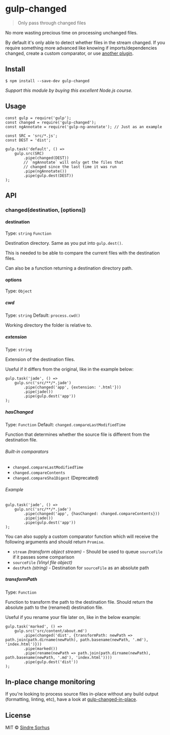 # gulp-changed

> Only pass through changed files

No more wasting precious time on processing unchanged files.

By default it's only able to detect whether files in the stream changed. If you require something more advanced like knowing if imports/dependencies changed, create a custom comparator, or use [another plugin](https://github.com/gulpjs/gulp#incremental-builds).

## Install

```
$ npm install --save-dev gulp-changed
```

*Support this module by buying this excellent Node.js course.*

## Usage

```
const gulp = require('gulp');
const changed = require('gulp-changed');
const ngAnnotate = require('gulp-ng-annotate'); // Just as an example

const SRC = 'src/*.js';
const DEST = 'dist';

gulp.task('default', () =>
	gulp.src(SRC)
		.pipe(changed(DEST))
		// `ngAnnotate` will only get the files that
		// changed since the last time it was run
		.pipe(ngAnnotate())
		.pipe(gulp.dest(DEST))
);
```

## API

### changed(destination, [options])

#### destination

Type: `string` `Function`

Destination directory. Same as you put into `gulp.dest()`.

This is needed to be able to compare the current files with the destination files.

Can also be a function returning a destination directory path.

#### options

Type: `Object`

##### cwd

Type: `string`
Default: `process.cwd()`

Working directory the folder is relative to.

##### extension

Type: `string`

Extension of the destination files.

Useful if it differs from the original, like in the example below:

```
gulp.task('jade', () =>
	gulp.src('src/**/*.jade')
		.pipe(changed('app', {extension: '.html'}))
		.pipe(jade())
		.pipe(gulp.dest('app'))
);
```

##### hasChanged

Type: `Function`
Default: `changed.compareLastModifiedTime`

Function that determines whether the source file is different from the destination file.

###### Built-in comparators

- `changed.compareLastModifiedTime`
- `changed.compareContents`
- `changed.compareSha1Digest` (Deprecated)

###### Example

```
gulp.task('jade', () =>
	gulp.src('src/**/*.jade')
		.pipe(changed('app', {hasChanged: changed.compareContents}))
		.pipe(jade())
		.pipe(gulp.dest('app'))
);
```

You can also supply a custom comparator function which will receive the following arguments and should return `Promise`.

- `stream` *(transform object stream)* - Should be used to queue `sourceFile` if it passes some comparison
- `sourceFile` *(Vinyl file object)*
- `destPath` *(string)* - Destination for `sourceFile` as an absolute path

##### transformPath

Type: `Function`

Function to transform the path to the destination file. Should return the absolute path to the (renamed) destination file.

Useful if you rename your file later on, like in the below example:

```
gulp.task('marked', () =>
	gulp.src('src/content/about.md')
		.pipe(changed('dist', {transformPath: newPath => path.join(path.dirname(newPath), path.basename(newPath, '.md'), 'index.html')}))
		.pipe(marked())
		.pipe(rename(newPath => path.join(path.dirname(newPath), path.basename(newPath, '.md'), 'index.html'))))
		.pipe(gulp.dest('dist'))
);
```

## In-place change monitoring

If you're looking to process source files in-place without any build output (formatting, linting, etc), have a look at [gulp-changed-in-place](https://github.com/alexgorbatchev/gulp-changed-in-place).

## License

MIT © [Sindre Sorhus](https://sindresorhus.com/)